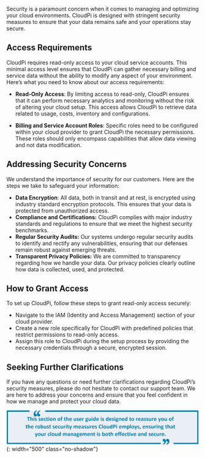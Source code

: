 <!-- # Security -->
Security is a paramount concern when it comes to managing and optimizing your cloud 
environments. CloudPi is designed with stringent security measures to ensure that your data 
remains safe and your operations stay secure.

## Access Requirements
CloudPi requires read-only access to your cloud service accounts. This minimal access level 
ensures that CloudPi can gather necessary billing and service data without the ability to 
modify any aspect of your environment. Here’s what you need to know about our access 
requirements:

- **Read-Only Access**: By limiting access to read-only, CloudPi ensures that it can 
perform necessary analytics and monitoring without the risk of altering your cloud 
setup. This access allows CloudPi to retrieve data related to usage, costs, inventory 
and configurations.

- **Billing and Service Account Roles**: Specific roles need to be configured within your 
cloud provider to grant CloudPi the necessary permissions. These roles should only 
encompass capabilities that allow data viewing and not data modification.

## Addressing Security Concerns
We understand the importance of security for our customers. Here are the steps we take to 
safeguard your information:

- **Data Encryption**: All data, both in transit and at rest, is encrypted using industry standard encryption protocols. This ensures that your data is protected from 
unauthorized access.
- **Compliance and Certifications:** CloudPi complies with major industry standards and 
regulations to ensure that we meet the highest security benchmarks.
- **Regular Security Audits:** Our systems undergo regular security audits to identify and 
rectify any vulnerabilities, ensuring that our defenses remain robust against 
emerging threats.
- **Transparent Privacy Policies:** We are committed to transparency regarding how we 
handle your data. Our privacy policies clearly outline how data is collected, used, and 
protected.

## How to Grant Access
To set up CloudPi, follow these steps to grant read-only access securely:

- Navigate to the IAM (Identity and Access Management) section of your cloud 
provider.
- Create a new role specifically for CloudPi with predefined policies that restrict 
permissions to read-only access.
- Assign this role to CloudPi during the setup process by providing the necessary 
credentials through a secure, encrypted session.

## Seeking Further Clarifications
If you have any questions or need further clarifications regarding CloudPi’s security 
measures, please do not hesitate to contact our support team. We are here to address your 
concerns and ensure that you feel confident in how we manage and protect your cloud 
data.

![Note2](images/note2.png){: width="500" class="no-shadow"}
